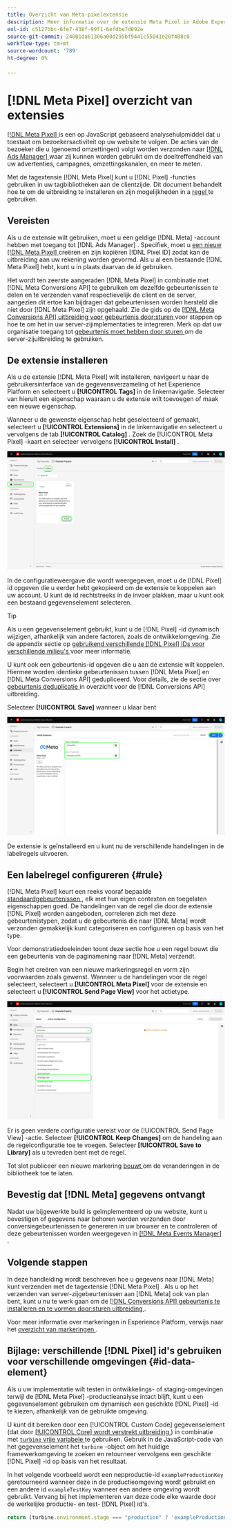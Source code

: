 ```yaml
---
title: Overzicht van Meta-pixelextensie
description: Meer informatie over de extensie Meta Pixel in Adobe Experience Platform.
exl-id: c5127bbc-6fe7-438f-99f1-6efdbe7d092e
source-git-commit: 24001da61306a00d295bf9441c55041e20f488c0
workflow-type: tm+mt
source-wordcount: '789'
ht-degree: 0%

---
```


# [!DNL Meta Pixel] overzicht van extensies

[[!DNL Meta Pixel] ](https://developers.facebook.com/docs/meta-pixel/) is een op JavaScript gebaseerd analysehulpmiddel dat u toestaat om bezoekersactiviteit op uw website te volgen. De acties van de bezoeker die u (genoemd omzettingen) volgt worden verzonden naar [[!DNL Ads Manager] ](https://www.facebook.com/business/tools/ads-manager) waar zij kunnen worden gebruikt om de doeltreffendheid van uw advertenties, campagnes, omzettingskanalen, en meer te meten.

Met de tagextensie [!DNL Meta Pixel] kunt u [!DNL Pixel] -functies gebruiken in uw tagbibliotheken aan de clientzijde. Dit document behandelt hoe te om de uitbreiding te installeren en zijn mogelijkheden in a [ regel ](../../../ui/managing-resources/rules.md) te gebruiken.

## Vereisten

Als u de extensie wilt gebruiken, moet u een geldige [!DNL Meta] -account hebben met toegang tot [!DNL Ads Manager] . Specifiek, moet u [ een nieuw  [!DNL Meta Pixel] ](https://www.facebook.com/business/help/952192354843755) creëren en zijn kopiëren [!DNL Pixel ID] zodat kan de uitbreiding aan uw rekening worden gevormd. Als u al een bestaande [!DNL Meta Pixel] hebt, kunt u in plaats daarvan de id gebruiken.

Het wordt ten zeerste aangeraden [!DNL Meta Pixel] in combinatie met [!DNL Meta Conversions API] te gebruiken om dezelfde gebeurtenissen te delen en te verzenden vanaf respectievelijk de client en de server, aangezien dit ertoe kan bijdragen dat gebeurtenissen worden hersteld die niet door [!DNL Meta Pixel] zijn opgehaald. Zie de gids op de [[!DNL Meta Conversions API]  uitbreiding voor gebeurtenis door:sturen ](../../client/meta/overview.md) voor stappen op hoe te om het in uw server-zijimplementaties te integreren. Merk op dat uw organisatie toegang tot [ gebeurtenis moet hebben door:sturen ](../../../ui/event-forwarding/overview.md) om de server-zijuitbreiding te gebruiken.

## De extensie installeren

Als u de extensie [!DNL Meta Pixel] wilt installeren, navigeert u naar de gebruikersinterface van de gegevensverzameling of het Experience Platform en selecteert u **[!UICONTROL Tags]** in de linkernavigatie. Selecteer van hieruit een eigenschap waaraan u de extensie wilt toevoegen of maak een nieuwe eigenschap.

Wanneer u de gewenste eigenschap hebt geselecteerd of gemaakt, selecteert u **[!UICONTROL Extensions]** in de linkernavigatie en selecteert u vervolgens de tab **[!UICONTROL Catalog]** . Zoek de [!UICONTROL Meta Pixel] -kaart en selecteer vervolgens **[!UICONTROL Install]** .

![ de [!UICONTROL Install] knoop die voor de [!UICONTROL Meta Pixel] uitbreiding in de Inzameling UI van Gegevens wordt geselecteerd.](../../../images/extensions/client/meta/install.png)

In de configuratieweergave die wordt weergegeven, moet u de [!DNL Pixel] id opgeven die u eerder hebt gekopieerd om de extensie te koppelen aan uw account. U kunt de id rechtstreeks in de invoer plakken, maar u kunt ook een bestaand gegevenselement selecteren.

>[!TIP]
>
>Als u een gegevenselement gebruikt, kunt u de [!DNL Pixel] -id dynamisch wijzigen, afhankelijk van andere factoren, zoals de ontwikkelomgeving. Zie de appendix sectie op [ gebruikend verschillende  [!DNL Pixel]  IDs voor verschillende milieu&#39;s ](#id-data-element) voor meer informatie.

U kunt ook een gebeurtenis-id opgeven die u aan de extensie wilt koppelen. Hiermee worden identieke gebeurtenissen tussen [!DNL Meta Pixel] en [!DNL Meta Conversions API] gedupliceerd. Voor details, zie de sectie over [ gebeurtenis deduplicatie ](../../server/meta/overview.md#event-deduplication) in overzicht voor de [!DNL Conversions API] uitbreiding.

Selecteer **[!UICONTROL Save]** wanneer u klaar bent

![ identiteitskaart [!DNL Pixel] als gegevenselement in de mening van de uitbreidingsconfiguratie wordt verstrekt die.](../../../images/extensions/client/meta/configure.png)

De extensie is geïnstalleerd en u kunt nu de verschillende handelingen in de labelregels uitvoeren.

## Een labelregel configureren {#rule}

[!DNL Meta Pixel] keurt een reeks vooraf bepaalde [ standaardgebeurtenissen ](https://www.facebook.com/business/help/402791146561655), elk met hun eigen contexten en toegelaten eigenschappen goed. De handelingen van de regel die door de extensie [!DNL Pixel] worden aangeboden, correleren zich met deze gebeurtenistypen, zodat u de gebeurtenis die naar [!DNL Meta] wordt verzonden gemakkelijk kunt categoriseren en configureren op basis van het type.

Voor demonstratiedoeleinden toont deze sectie hoe u een regel bouwt die een gebeurtenis van de paginamening naar [!DNL Meta] verzendt.

Begin het creëren van een nieuwe markeringsregel en vorm zijn voorwaarden zoals gewenst. Wanneer u de handelingen voor de regel selecteert, selecteert u **[!UICONTROL Meta Pixel]** voor de extensie en selecteert u **[!UICONTROL Send Page View]** voor het actietype.

![ het [!UICONTROL Send Page View] actietype dat voor een regel in de Inzameling UI van Gegevens wordt geselecteerd.](../../../images/extensions/client/meta/select-action.png)

Er is geen verdere configuratie vereist voor de [!UICONTROL Send Page View] -actie. Selecteer **[!UICONTROL Keep Changes]** om de handeling aan de regelconfiguratie toe te voegen. Selecteer **[!UICONTROL Save to Library]** als u tevreden bent met de regel.

Tot slot publiceer een nieuwe markering [ bouwt ](../../../ui/publishing/builds.md) om de veranderingen in de bibliotheek toe te laten.

## Bevestig dat [!DNL Meta] gegevens ontvangt

Nadat uw bijgewerkte build is geïmplementeerd op uw website, kunt u bevestigen of gegevens naar behoren worden verzonden door conversiegebeurtenissen te genereren in uw browser en te controleren of deze gebeurtenissen worden weergegeven in [[!DNL Meta Events Manager] ](https://www.facebook.com/business/help/898185560232180) .

## Volgende stappen

In deze handleiding wordt beschreven hoe u gegevens naar [!DNL Meta] kunt verzenden met de tagextensie [!DNL Meta Pixel] . Als u op het verzenden van server-zijgebeurtenissen aan [!DNL Meta] ook van plan bent, kunt u nu te werk gaan om de [[!DNL Conversions API]  gebeurtenis te installeren en te vormen door:sturen uitbreiding ](../../server/meta/overview.md).

Voor meer informatie over markeringen in Experience Platform, verwijs naar het [ overzicht van markeringen ](../../../home.md).

## Bijlage: verschillende [!DNL Pixel] id&#39;s gebruiken voor verschillende omgevingen {#id-data-element}

Als u uw implementatie wilt testen in ontwikkelings- of staging-omgevingen terwijl de [!DNL Meta Pixel] -productieanalyse intact blijft, kunt u een gegevenselement gebruiken om dynamisch een geschikte [!DNL Pixel] -id te kiezen, afhankelijk van de gebruikte omgeving.

U kunt dit bereiken door een [!UICONTROL Custom Code] gegevenselement (dat door [[!UICONTROL Core] wordt verstrekt uitbreiding ](../core/overview.md)) in combinatie met [`turbine` vrije variabele ](../../../extension-dev/turbine.md) te gebruiken. Gebruik in de JavaScript-code van het gegevenselement het `turbine` -object om het huidige framewerkomgeving te zoeken en retourneer vervolgens een geschikte [!DNL Pixel] -id op basis van het resultaat.

In het volgende voorbeeld wordt een nepproductie-id `exampleProductionKey` geretourneerd wanneer deze in de productieomgeving wordt gebruikt en een andere id `exampleTestKey` wanneer een andere omgeving wordt gebruikt. Vervang bij het implementeren van deze code elke waarde door de werkelijke productie- en test- [!DNL Pixel] id&#39;s.

```js
return (turbine.environment.stage === "production" ? 'exampleProductionKey' : 'exampleTestKey');
```
